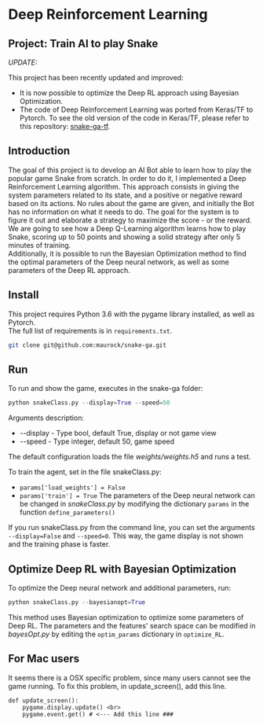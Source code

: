 # Deep Reinforcement Learning
## Project: Train AI to play Snake
*UPDATE:*

This project has been recently updated and improved:
- It is now possible to optimize the Deep RL approach using Bayesian Optimization.
- The code of Deep Reinforcement Learning was ported from Keras/TF to Pytorch. To see the old version of the code in Keras/TF, please refer to this repository: [snake-ga-tf](https://github.com/maurock/snake-ga-tf). 

## Introduction
The goal of this project is to develop an AI Bot able to learn how to play the popular game Snake from scratch. In order to do it, I implemented a Deep Reinforcement Learning algorithm. This approach consists in giving the system parameters related to its state, and a positive or negative reward based on its actions. No rules about the game are given, and initially the Bot has no information on what it needs to do. The goal for the system is to figure it out and elaborate a strategy to maximize the score - or the reward. \
We are going to see how a Deep Q-Learning algorithm learns how to play Snake, scoring up to 50 points and showing a solid strategy after only 5 minutes of training. \
Additionally, it is possible to run the Bayesian Optimization method to find the optimal parameters of the Deep neural network, as well as some parameters of the Deep RL approach.

## Install
This project requires Python 3.6 with the pygame library installed, as well as Pytorch. \
The full list of requirements is in `requirements.txt`. 
```bash
git clone git@github.com:maurock/snake-ga.git
```

## Run
To run and show the game, executes in the snake-ga folder:

```python
python snakeClass.py --display=True --speed=50
```
Arguments description:

- --display - Type bool, default True, display or not game view
- --speed - Type integer, default 50, game speed

The default configuration loads the file *weights/weights.h5* and runs a test.

To train the agent, set in the file snakeClass.py:
- `params['load_weights'] = False`
- `params['train'] = True`
The parameters of the Deep neural network can be changed in *snakeClass.py* by modifying the dictionary `params` in the function `define_parameters()`

If you run snakeClass.py from the command line, you can set the arguments `--display=False` and `--speed=0`. This way, the game display is not shown and the training phase is faster.

## Optimize Deep RL with Bayesian Optimization
To optimize the Deep neural network and additional parameters, run:

```python
python snakeClass.py --bayesianopt=True
```

This method uses Bayesian optimization to optimize some parameters of Deep RL. The parameters and the features' search space can be modified in *bayesOpt.py* by editing the `optim_params` dictionary in `optimize_RL`.

## For Mac users
It seems there is a OSX specific problem, since many users cannot see the game running.
To fix this problem, in update_screen(), add this line.

```                              
def update_screen():
    pygame.display.update() <br>
    pygame.event.get() # <--- Add this line ###
```
